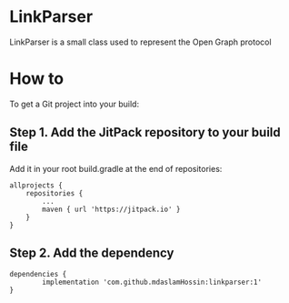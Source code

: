 # LinkParser
LinkParser is a small class used to represent the Open Graph protocol

# How to
To get a Git project into your build:

## Step 1. Add the JitPack repository to your build file

Add it in your root build.gradle at the end of repositories:

	allprojects {
		repositories {
			...
			maven { url 'https://jitpack.io' }
		}
	}
## Step 2. Add the dependency

	dependencies {
	        implementation 'com.github.mdaslamHossin:linkparser:1'
	}
